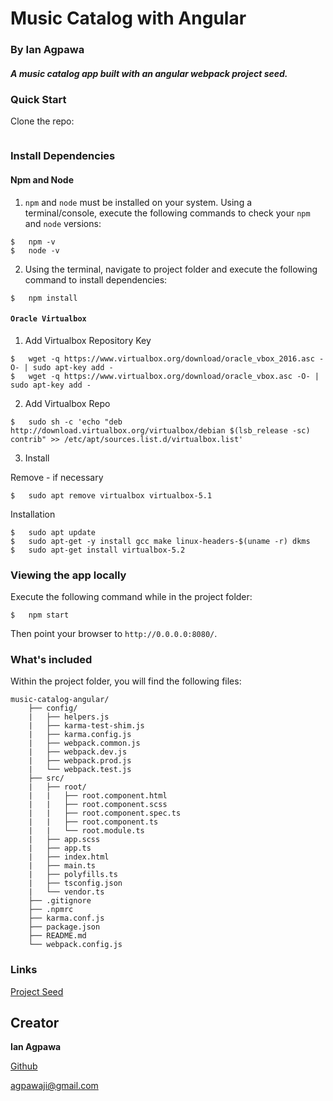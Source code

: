 # Music Catalog with Angular
### By Ian Agpawa
##### A music catalog app built with an angular webpack project seed.


### Quick Start
Clone the repo: 
```git clone https://github.com/ianagpawa/music-catalog-angular.git
```

### Install Dependencies
#### Npm and Node
1.  `npm` and `node` must be installed on your system.  Using a terminal/console, execute the following commands to check your `npm` and `node` versions:
```
$   npm -v
$   node -v
```
2. Using the terminal, navigate to project folder and execute the following command to install dependencies:
```
$   npm install
```

#### `Oracle Virtualbox`
1. Add Virtualbox Repository Key
```
$   wget -q https://www.virtualbox.org/download/oracle_vbox_2016.asc -O- | sudo apt-key add -
$   wget -q https://www.virtualbox.org/download/oracle_vbox.asc -O- | sudo apt-key add -
```

2. Add Virtualbox Repo
```
$   sudo sh -c 'echo "deb http://download.virtualbox.org/virtualbox/debian $(lsb_release -sc) contrib" >> /etc/apt/sources.list.d/virtualbox.list'
```

3. Install

Remove - if necessary
```
$   sudo apt remove virtualbox virtualbox-5.1
```

Installation
```
$   sudo apt update
$   sudo apt-get -y install gcc make linux-headers-$(uname -r) dkms
$   sudo apt-get install virtualbox-5.2
```



### Viewing the app locally
Execute the following command while in the project folder:
```
$   npm start
```
Then point your browser to `http://0.0.0.0:8080/`.



### What's included
Within the project folder, you will find the following files:

```
music-catalog-angular/
    ├── config/
    |   ├── helpers.js
    |   ├── karma-test-shim.js
    |   ├── karma.config.js
    |   ├── webpack.common.js
    |   ├── webpack.dev.js
    |   ├── webpack.prod.js
    |   └── webpack.test.js
    ├── src/
    |   ├── root/
    |   |   ├── root.component.html
    |   |   ├── root.component.scss
    |   |   ├── root.component.spec.ts
    |   |   ├── root.component.ts
    |   |   └── root.module.ts
    |   ├── app.scss
    |   ├── app.ts
    |   ├── index.html
    |   ├── main.ts
    |   ├── polyfills.ts
    |   ├── tsconfig.json
    |   └── vendor.ts
    ├── .gitignore
    ├── .npmrc
    ├── karma.conf.js
    ├── package.json
    ├── README.md
    └── webpack.config.js
```

### Links
[Project Seed](https://github.com/ianagpawa/angular-webpack-seed)

## Creator

**Ian Agpawa**

[Github](https://github.com/ianagpawa)

agpawaji@gmail.com
